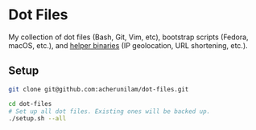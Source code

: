 # Dot Files
My collection of dot files (Bash, Git, Vim, etc), bootstrap scripts (Fedora, macOS, etc.), and [helper binaries](./.local/bin) (IP geolocation, URL shortening, etc.).

## Setup
```bash
git clone git@github.com:acherunilam/dot-files.git

cd dot-files
# Set up all dot files. Existing ones will be backed up.
./setup.sh --all
```
